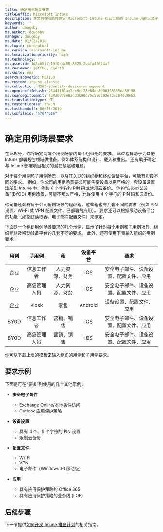 ```yaml
---
title: 确定用例场景要求
titleSuffix: Microsoft Intune
description: 本文旨在帮助你确定 Microsoft Intune 仅云实现的 Intune 用例以及子用例场景要求。
keywords: ''
author: dougeby
ms.author: dougeby
manager: dougeby
ms.date: 01/02/2018
ms.topic: conceptual
ms.service: microsoft-intune
ms.localizationpriority: high
ms.technology: ''
ms.assetid: fd8cb5f7-19f0-4d80-8825-2bafa49624af
ms.reviewer: jeffbu, cgerth
ms.suite: ems
search.appverid: MET150
ms.custom: intune-classic
ms.collection: M365-identity-device-management
ms.openlocfilehash: 98441f03ae2ac9ef23e84de8d06198335da69198
ms.sourcegitcommit: 4b83697de8add3b90675c576202ef2ecb49d80b2
ms.translationtype: HT
ms.contentlocale: zh-CN
ms.lasthandoff: 06/13/2019
ms.locfileid: "67044316"
---
```

# <a name="determine-use-case-scenario-requirements"></a>确定用例场景要求

在此部分，你将确定对每个用例场景内每个组织组的要求。 此过程有助于为其他 Intune 部署规划领域做准备，例如体系结构和设计、载入和推出。 还有助于确定与 Intune 部署项目相关的潜在缺陷和难题。

对于每个用例和子用例场景，以及其关联的组织组和移动设备平台，可能有几套不同的要求。 例如，你公司的用例场景要求可能需要设备以更严格的一套设备设置注册到 Intune 中，例如 6 个字符的 PIN 码或禁用云备份。 你的“自带办公设备”(BYOD) 用例场景，可能不那么严格，允许使用 4 个字符的 PIN 码和云备份。

你可能还会有用于公司用例场景的组织组，这些组也有几套不同的要求（例如 PIN 设置、Wi-Fi 或 VPN 配置文件、已部署的应用）。 要求还可以根据移动设备平台的功能（如指纹读取器、电子邮件配置文件）来确定。

下面是一个组织用例场景要求的几个示例，显示了针对每个用例和子用例场景、组织组以及移动设备平台的几套不同的要求。 此外，还可使用下表输入组织的用例要求：

| **用例** | **子用例** | **组** | **设备平台** | **要求** |
|:---:|:---:|:---:|:---:|:---:|
| 企业 | 信息工作者 | 人力资源、财务 | iOS | 安全电子邮件、设备设置、配置文件、应用 |                                                          
| 企业 | 高级管理人员 | 人力资源、财务 | iOS | 安全电子邮件、设备设置、配置文件、应用 |                                                         
| 企业 | Kiosk | 零售 | Android | 设备设置、配置文件、应用 |
| BYOD | 信息工作者 | 营销、销售 | iOS | 安全电子邮件、设备设置、配置文件、应用 |                                                         
| BYOD | 高级管理人员 | 营销、销售 | iOS | 安全电子邮件、设备设置、配置文件、应用 |

你可以[下载上表的模板](https://gallery.technet.microsoft.com/Intune-deployment-planning-fae156c2?redir=0)来输入组织的用例和子用例要求。


## <a name="examples-of-requirements"></a>要求示例

下面是可在“要求”列使用的几个其他示例：

- **安全电子邮件**
    - Exchange Online/本地条件访问
    - Outlook 应用保护策略

- **设备设置**
    - 具有 4 个、6 个字符的 PIN 设置
    - 限制云备份

- **配置文件**
    - Wi-Fi
    - VPN
    - 电子邮件（Windows 10 移动版）

- **应用**
    - 具有应用保护策略的 Office 365
    - 具有应用保护策略的业务线 (LOB)

## <a name="next-steps"></a>后续步骤

下一节提供[如何开发 Intune 推出计划](planning-guide-rollout-plan.md)的相关指南。
